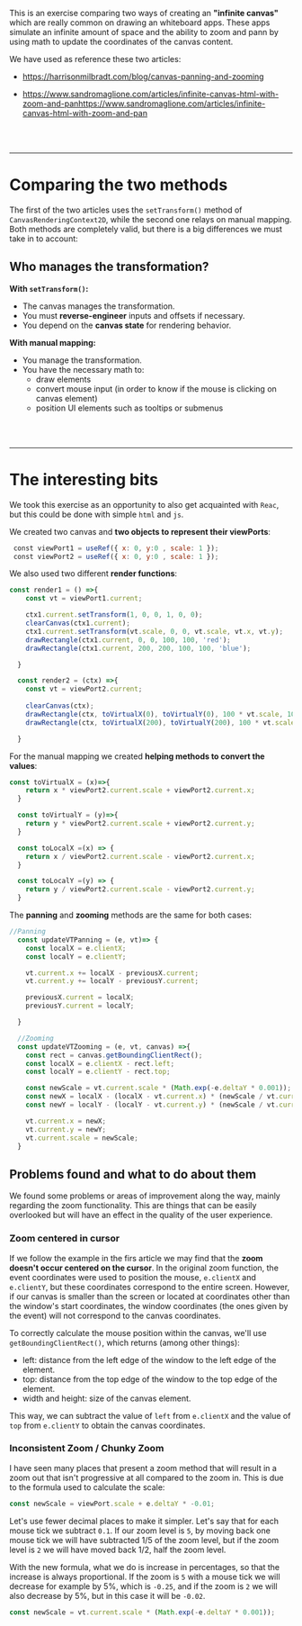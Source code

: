 This is an exercise comparing two ways of creating an __"infinite canvas"__ which are really common on drawing an whiteboard apps. These apps simulate an infinite amount of space and the ability to zoom and pann by using math to update the coordinates of the canvas content.

We have used as reference these two articles:
- https://harrisonmilbradt.com/blog/canvas-panning-and-zooming

- https://www.sandromaglione.com/articles/infinite-canvas-html-with-zoom-and-panhttps://www.sandromaglione.com/articles/infinite-canvas-html-with-zoom-and-pan

<br>
<br>

___
# Comparing the two methods

The first of the two articles uses the `setTransform()` method of `CanvasRenderingContext2D`, while the second one relays on manual mapping. Both methods are completely valid, but there is a big differences we must take in to account:

## Who manages the transformation?

**With `setTransform()`:**

- The canvas manages the transformation.
- You must **reverse-engineer** inputs and offsets if necessary.
- You depend on the **canvas state** for rendering behavior.

**With manual mapping:**

- You manage the transformation.
- You have the necessary math to:
	- draw elements
	- convert mouse input (in order to know if the mouse is clicking on canvas element)
	- position UI elements such as tooltips or submenus

<br>
<br>

___
# The interesting bits

We took this exercise as an opportunity to also get acquainted with `Reac`, but this could be done with simple `html` and `js`.

We created two canvas and **two objects to represent their viewPorts**:
```jsx
 const viewPort1 = useRef({ x: 0, y:0 , scale: 1 });
 const viewPort2 = useRef({ x: 0, y:0 , scale: 1 });
```

We also used two different **render functions**:
```jsx
const render1 = () =>{
    const vt = viewPort1.current;

    ctx1.current.setTransform(1, 0, 0, 1, 0, 0);
    clearCanvas(ctx1.current);
    ctx1.current.setTransform(vt.scale, 0, 0, vt.scale, vt.x, vt.y);
    drawRectangle(ctx1.current, 0, 0, 100, 100, 'red');
    drawRectangle(ctx1.current, 200, 200, 100, 100, 'blue');

  }

  const render2 = (ctx) =>{
    const vt = viewPort2.current;
    
    clearCanvas(ctx);
    drawRectangle(ctx, toVirtualX(0), toVirtualY(0), 100 * vt.scale, 100 * vt.scale, 'red');
    drawRectangle(ctx, toVirtualX(200), toVirtualY(200), 100 * vt.scale, 100 * vt.scale, 'blue');

  }
```

For the manual mapping we created **helping methods to convert the values**:
```jsx
const toVirtualX = (x)=>{
    return x * viewPort2.current.scale + viewPort2.current.x;
  }

  const toVirtualY = (y)=>{
    return y * viewPort2.current.scale + viewPort2.current.y;
  }

  const toLocalX =(x) => {
    return x / viewPort2.current.scale - viewPort2.current.x;
  }

  const toLocalY =(y) => {
    return y / viewPort2.current.scale - viewPort2.current.y;
  }
```

The **panning** and **zooming** methods are the same for both cases:
```jsx
//Panning
  const updateVTPanning = (e, vt)=> {
    const localX = e.clientX;  
    const localY = e.clientY;    

    vt.current.x += localX - previousX.current;
    vt.current.y += localY - previousY.current;

    previousX.current = localX;
    previousY.current = localY;

  }

  //Zooming
  const updateVTZooming = (e, vt, canvas) =>{
    const rect = canvas.getBoundingClientRect();
    const localX = e.clientX - rect.left;  
    const localY = e.clientY - rect.top;

    const newScale = vt.current.scale * (Math.exp(-e.deltaY * 0.001));
    const newX = localX - (localX - vt.current.x) * (newScale / vt.current.scale);
    const newY = localY - (localY - vt.current.y) * (newScale / vt.current.scale);

    vt.current.x = newX;
    vt.current.y = newY;
    vt.current.scale = newScale;
  }
```

## Problems found and what to do about them

We found some problems or areas of improvement along the way, mainly regarding the zoom functionality. This are things that can be easily overlooked but will have an effect in the quality of the user experience.

### Zoom centered in cursor

If we follow the example in the firs article we may find that the **zoom doesn't occur centered on the cursor**. In the original zoom function, the event coordinates were used to position the mouse, `e.clientX` and `e.clientY`, but these coordinates correspond to the entire screen. However, if our canvas is smaller than the screen or located at coordinates other than the window's start coordinates, the window coordinates (the ones given by the event) will not correspond to the canvas coordinates.

To correctly calculate the mouse position within the canvas, we'll use `getBoundingClientRect()`, which returns (among other things):

- left: distance from the left edge of the window to the left edge of the element.
- top: distance from the top edge of the window to the top edge of the element.
- width and height: size of the canvas element.

This way, we can subtract the value of `left` from `e.clientX` and the value of `top` from `e.clientY` to obtain the canvas coordinates.

### Inconsistent Zoom / Chunky Zoom

I have seen many places that present a zoom method that will result in a zoom out that isn't progressive at all compared to the zoom in. This is due to the formula used to calculate the scale:

```js
const newScale = viewPort.scale + e.deltaY * -0.01;
```

Let's use fewer decimal places to make it simpler. Let's say that for each mouse tick we subtract `0.1`. If our zoom level is `5`, by moving back one mouse tick we will have subtracted 1/5 of the zoom level, but if the zoom level is `2` we will have moved back 1/2, half the zoom level.

With the new formula, what we do is increase in percentages, so that the increase is always proportional. If the zoom is `5` with a mouse tick we will decrease for example by 5%, which is `-0.25`, and if the zoom is `2` we will also decrease by 5%, but in this case it will be `-0.02`.

```js
const newScale = vt.current.scale * (Math.exp(-e.deltaY * 0.001));
```
